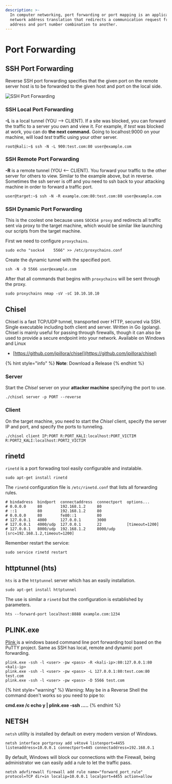 ```yaml
---
description: >-
  In computer networking, port forwarding or port mapping is an application of
  network address translation that redirects a communication request from one
  address and port number combination to another.
---
```


# Port Forwarding

## SSH Port Forwarding

Reverse SSH port forwarding specifies that the given port on the remote server host is to be forwarded to the given host and port on the local side.

![SSH Port Forwarding](../.gitbook/assets/ssh_portforwarding.png)

### SSH Local Port Forwarding

**-L** is a local tunnel \(YOU --&gt; CLIENT\). If a site was blocked, you can forward the traffic to a server you own and view it. For example, if _test_ was blocked at work, you can do **the next command.** Going to localhost:9000 on your machine, will load _test_ traffic using your other server.

```text
root@kali:~$ ssh -N -L 900:test.com:80 user@example.com
```

### **SSH Remote Port Forwarding**

**-R** is a remote tunnel \(YOU &lt;-- CLIENT\). You forward your traffic to the other server for others to view. Similar to the example above, but in reverse. Sometimes the ssh server is off and you need to ssh back to your attacking machine in order to forward a traffic port.

```text
user@target:~$ ssh -N -R example.com:80:test.com:80 user@example.com
```

### SSH Dynamic Port Forwarding

This is the coolest one because uses `SOCKS4 proxy` and redirects all traffic sent via proxy to the target machine, which would be similar like launching our scripts from the target machine.

First we need to configure `proxychains`.

```text
sudo echo "socks4    5566" >> /etc/proxychains.conf
```

Create the dynamic tunnel with the specified port.

```text
ssh -N -D 5566 user@example.com
```

After that all commands that begins with `proxychains` will be sent through the proxy.

```text
sudo proxychains nmap -sV -sC 10.10.10.10
```

## Chisel

Chisel is a fast TCP/UDP tunnel, transported over HTTP, secured via SSH. Single executable including both client and server. Written in Go \(golang\). Chisel is mainly useful for passing through firewalls, though it can also be used to provide a secure endpoint into your network. Available on Windows and Linux

* [https://github.com/jpillora/chisel](https://github.com/jpillora/chisel)

{% hint style="info" %}
**Note**: Download a Release
{% endhint %}

### Server

Start the _Chisel_ server on your **attacker machine** specifying the port to use.

```text
./chisel server -p PORT --reverse
```

### Client 

On the target machine, you need to start the _Chisel_ client, specify the server IP and port, and specify the ports to tunneling.

```text
./chisel client IP:PORT R:PORT_KALI:localhost:PORT_VICTIM R:PORT2_KALI:localhost:PORT2_VICTIM
```

## rinetd

`rinetd` is a port forwading tool easily configurable and instalable.

```text
sudo apt-get install rinetd
```

The `rinetd` configuration file is `/etc/rinetd.conf` that lists all forwarding rules.

```text
# bindadress  bindport  connectaddress  connectport  options...
# 0.0.0.0     80        192.168.1.2     80
# ::1         80        192.168.1.2     80
# 0.0.0.0     80        fe80::1         80
# 127.0.0.1   4000      127.0.0.1       3000
# 127.0.0.1   4000/udp  127.0.0.1       22           [timeout=1200]
# 127.0.0.1   8000/udp  192.168.1.2     8000/udp     [src=192.168.1.2,timeout=1200]
```

Remember restart the service:

```text
sudo service rinetd restart
```

## httptunnel \(hts\)

`hts` is a the `httptunnel` server which has an easily installation.

```text
sudo apt-get install httptunnel
```

The use is similar a `rinetd` but the configuration is established by parameters.

```text
hts --forward-port localhost:8888 example.com:1234
```



## PLINK.exe

[Plink ](https://www.chiark.greenend.org.uk/~sgtatham/putty/latest.html)is a windows based command line port forwarding tool based on the PuTTY project. Same as SSH has local, remote and dynamic port forwarding.

```text
plink.exe -ssh -l <user> -pw <pass> -R <kali-ip>:80:127.0.0.1:80 <kali-ip>
plink.exe -ssh -l <user> -pw <pass> -L 127.0.0.1:80:test.com:80 test.com
plink.exe -ssh -l <user> -pw <pass> -D 5566 test.com
```

{% hint style="warning" %}
Warning: May be in a Reverse Shell the command doen't works so you need to pipe to:

 **cmd.exe /c echo y \| plink.exe -ssh .....**
{% endhint %}

## **NETSH**

`netsh` utility is installed by default on every modern version of Windows.

```text
netsh interface portproxy add v4tov4 listenport=4455 listenaddress=10.0.0.1 connectport=445 connectaddress=192.168.0.1
```

By default, Windows will block our connections with the Firewall, being administrator we can easily add a rule to let the traffic pass.

```text
netsh advfirewall firewall add rule name="forward_port_rule" protocol=TCP dir=in localip=10.0.0.1 localport=4455 action=allow
```





